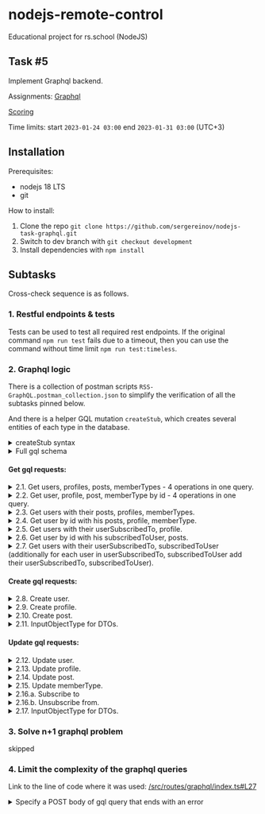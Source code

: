 # nodejs-remote-control

Educational project for rs.school (NodeJS)

## Task #5

Implement Graphql backend.

Assignments: [Graphql](https://github.com/AlreadyBored/nodejs-assignments/blob/main/assignments/graphql-service/assignment.md)

[Scoring](https://github.com/AlreadyBored/nodejs-assignments/blob/main/assignments/graphql-service/score.md)

Time limits: start `2023-01-24 03:00` end `2023-01-31 03:00` (UTC+3)

## Installation

Prerequisites:
* nodejs 18 LTS
* git

How to install:
1. Clone the repo `git clone https://github.com/sergereinov/nodejs-task-graphql.git`
2. Switch to dev branch with `git checkout development`
3. Install dependencies with `npm install`

## Subtasks

Cross-check sequence is as follows.

### 1. Restful endpoints & tests
Tests can be used to test all required rest endpoints.
If the original command `npm run test` fails due to a timeout, then you can use the command without time limit `npm run test:timeless`.

### 2. Graphql logic
There is a collection of postman scripts `RSS-GraphQL.postman_collection.json` to simplify the verification of all the subtasks pinned below.

And there is a helper GQL mutation `createStub`, which creates several entities of each type in the database.

<details>
<summary>createStub syntax</summary>
<br/>

`createStub` creates:
 - three users
 - (1,2) subscribes to (3)
 - three profiles
 - two posts per user
 
Schema:
```graphql
type Mutation {
    createStub(seed: String): [User]
}
```
Where `seed` is a parameter that allows you to vary the resulting data.

</details>

<details>
<summary>Full gql schema</summary>

```graphql
type User {
  id: ID!
  firstName: String
  lastName: String
  email: String
  subscribedToUser: [User]
  userSubscribedTo: [User]
  posts: [Post]
  profile: Profile
  memberType: MemberType  
}

type Post {
  id: ID!
  title: String
  content: String
  user: User!
}

type Profile {
  id: ID!
  avatar: String
  sex: String
  birthday: Int
  country: String
  street: String
  city: String
  memberType: MemberType
  user: User
}

type MemberType {
  id: String
  discount: Int
  monthPostsLimit: Int
}

type Query {
  users: [User]
  user(id: ID!): User
  posts: [Post]
  post(id: ID!): Post
  profiles: [Profile]
  profile(id: ID!): Profile
  memberTypes: [MemberType]
  memberType(id: String): MemberType
}

input UserInput {
  firstName: String
  lastName: String
  email: String
}

input ProfileInput {
  avatar: String
  sex: String
  birthday: Int
  country: String
  street: String
  city: String
  memberTypeId: String
  userId: ID!
}

input ProfileUpdateInput {
  avatar: String
  sex: String
  birthday: Int
  country: String
  street: String
  city: String
  memberTypeId: String
}

input PostInput {
  title: String
  content: String
  userId: String
}

input PostUpdateInput {
  title: String
  content: String
}

input MemberTypeUpdateInput {
  discount: Int
  monthPostsLimit: Int
}

type Mutation {
  createStub(seed: String): [User]
  createUser(input: UserInput): User
  createProfile(input: ProfileInput): Profile
  createPost(input: PostInput): Post
  updateUser(userId: ID!, input: UserInput): User
  updateProfile(profileId: ID!, input: ProfileUpdateInput): Profile
  updatePost(postId: ID!, input: PostUpdateInput): Post
  updateMemberType(memberTypeId: String, input: MemberTypeUpdateInput): MemberType
  subscribeTo(userId: ID!, subscribesToUserId: ID!): User
  unsubscribeFrom(userId: ID!, unsubscribesFromUserId: ID!): User
}

schema {
  query: Query
  mutation: Mutation
}
```
</details>

#### Get gql requests:

<details>
<summary>2.1. Get users, profiles, posts, memberTypes - 4 operations in one query.</summary>

GraphQL query:
```graphql
query {
    users { id }
    profiles { id }
    posts { id }
    memberTypes { id }
}
```
Should return something like
```json
{
    "data": {
        "users": [
            {
                "id": "acaf3397-a92a-412d-93e5-9f9fd9c7bf82"
            },
            {
                "id": "412b6be0-4e40-4107-8355-21ce859496a2"
            },
            {
                "id": "dce72b67-a034-47ee-b77e-cd901b5b1e21"
            }
        ],
        "profiles": [
            {
                "id": "e2ba912b-6f7a-4d8d-8276-58a7acf495ef"
            },
            {
                "id": "1e85213f-f5f7-4769-a46f-d8638a190426"
            },
            {
                "id": "18967ee5-39a9-4f8f-82f3-b234f8573775"
            }
        ],
        "posts": [
            {
                "id": "9f66c088-52c2-44ba-8579-6083c1e9284a"
            },
            {
                "id": "cea210bd-3444-4ffa-b08d-5f06ec5c463a"
            },
            {
                "id": "25a27a2c-c811-4129-9098-cd01927eeff8"
            },
            {
                "id": "6a5ff634-3f82-4057-8818-fd36b346cb27"
            },
            {
                "id": "fbf2c3c2-9dd3-467c-8228-bbaca22c0008"
            },
            {
                "id": "2afbdded-a052-469f-b8ab-642efdb565a2"
            }
        ],
        "memberTypes": [
            {
                "id": "basic"
            },
            {
                "id": "business"
            }
        ]
    }
}
```
</details>


<details><summary>2.2. Get user, profile, post, memberType by id - 4 operations in one query.</summary>

GraphQL query:
```graphql
query (
    $userId: ID!,
    $profileId: ID!,
    $postId: ID!,
    $memberTypeId: String
){
    user(id:$userId) {id}
    profile(id:$profileId) {id}
    post(id:$postId) {id}
    memberType(id:$memberTypeId) {id}
}
```
GraphQL variables:
```json
{
    "userId":"acaf3397-a92a-412d-93e5-9f9fd9c7bf82",
    "profileId":"e2ba912b-6f7a-4d8d-8276-58a7acf495ef",
    "postId": "9f66c088-52c2-44ba-8579-6083c1e9284a",
    "memberTypeId": "basic"
}
```
Returns
```json
{
    "data": {
        "user": {
            "id": "acaf3397-a92a-412d-93e5-9f9fd9c7bf82"
        },
        "profile": {
            "id": "e2ba912b-6f7a-4d8d-8276-58a7acf495ef"
        },
        "post": {
            "id": "9f66c088-52c2-44ba-8579-6083c1e9284a"
        },
        "memberType": {
            "id": "basic"
        }
    }
}
```
</details>

<details><summary>2.3. Get users with their posts, profiles, memberTypes.</summary>

GraphQL query:
```graphql
query {
    users {
        posts {id}
        profile {id}
        memberType {id}
    }
}
```
Returns something like
```json
{
    "data": {
        "users": [
            {
                "posts": [
                    {
                        "id": "9f66c088-52c2-44ba-8579-6083c1e9284a"
                    },
                    {
                        "id": "cea210bd-3444-4ffa-b08d-5f06ec5c463a"
                    }
                ],
                "profile": {
                    "id": "e2ba912b-6f7a-4d8d-8276-58a7acf495ef"
                },
                "memberType": {
                    "id": "basic"
                }
            },
            {
                "posts": [
                    {
                        "id": "25a27a2c-c811-4129-9098-cd01927eeff8"
                    },
                    {
                        "id": "6a5ff634-3f82-4057-8818-fd36b346cb27"
                    }
                ],
                "profile": {
                    "id": "1e85213f-f5f7-4769-a46f-d8638a190426"
                },
                "memberType": {
                    "id": "basic"
                }
            },
            {
                "posts": [
                    {
                        "id": "fbf2c3c2-9dd3-467c-8228-bbaca22c0008"
                    },
                    {
                        "id": "2afbdded-a052-469f-b8ab-642efdb565a2"
                    }
                ],
                "profile": {
                    "id": "18967ee5-39a9-4f8f-82f3-b234f8573775"
                },
                "memberType": {
                    "id": "business"
                }
            }
        ]
    }
}
```
</details>

<details><summary>2.4. Get user by id with his posts, profile, memberType.</summary>

GraphQL query:
```graphql
query($userId:ID!) {
    user(id:$userId) {
        posts{id}
        profile{id}
        memberType{id}
    }
}
```
GraphQL variables:
```json
{
    "userId": "acaf3397-a92a-412d-93e5-9f9fd9c7bf82"
}
```
Returns
```json
{
    "data": {
        "user": {
            "posts": [
                {
                    "id": "9f66c088-52c2-44ba-8579-6083c1e9284a"
                },
                {
                    "id": "cea210bd-3444-4ffa-b08d-5f06ec5c463a"
                }
            ],
            "profile": {
                "id": "e2ba912b-6f7a-4d8d-8276-58a7acf495ef"
            },
            "memberType": {
                "id": "basic"
            }
        }
    }
}
```
</details>

<details><summary>2.5. Get users with their userSubscribedTo, profile.</summary>

GraphQL query:
```graphql
query {
    users {
        id
        userSubscribedTo {
            id
            profile {id}
        }
    }
}
```
Returns
```json
{
    "data": {
        "users": [
            {
                "id": "acaf3397-a92a-412d-93e5-9f9fd9c7bf82",
                "userSubscribedTo": [
                    {
                        "id": "dce72b67-a034-47ee-b77e-cd901b5b1e21",
                        "profile": {
                            "id": "18967ee5-39a9-4f8f-82f3-b234f8573775"
                        }
                    }
                ]
            },
            {
                "id": "412b6be0-4e40-4107-8355-21ce859496a2",
                "userSubscribedTo": [
                    {
                        "id": "dce72b67-a034-47ee-b77e-cd901b5b1e21",
                        "profile": {
                            "id": "18967ee5-39a9-4f8f-82f3-b234f8573775"
                        }
                    }
                ]
            },
            {
                "id": "dce72b67-a034-47ee-b77e-cd901b5b1e21",
                "userSubscribedTo": []
            }
        ]
    }
}
```
</details>

<details><summary>2.6. Get user by id with his subscribedToUser, posts.</summary>

GraphQL query:
```graphql
query($userId:ID!) {
    user(id:$userId) {
        id
        subscribedToUser {
            id
            posts {id}
        }
    }
}
```
GraphQL variables:
```json
{
    "userId": "dce72b67-a034-47ee-b77e-cd901b5b1e21"
}
```
Returns
```json
{
    "data": {
        "user": {
            "id": "dce72b67-a034-47ee-b77e-cd901b5b1e21",
            "subscribedToUser": [
                {
                    "id": "acaf3397-a92a-412d-93e5-9f9fd9c7bf82",
                    "posts": [
                        {
                            "id": "9f66c088-52c2-44ba-8579-6083c1e9284a"
                        },
                        {
                            "id": "cea210bd-3444-4ffa-b08d-5f06ec5c463a"
                        }
                    ]
                },
                {
                    "id": "412b6be0-4e40-4107-8355-21ce859496a2",
                    "posts": [
                        {
                            "id": "25a27a2c-c811-4129-9098-cd01927eeff8"
                        },
                        {
                            "id": "6a5ff634-3f82-4057-8818-fd36b346cb27"
                        }
                    ]
                }
            ]
        }
    }
}
```
</details>

<details><summary>2.7. Get users with their userSubscribedTo, subscribedToUser (additionally for each user in userSubscribedTo, subscribedToUser add their userSubscribedTo, subscribedToUser).</summary>

GraphQL query:
```graphql
query {
    users {
        id
        userSubscribedTo {
            id
            userSubscribedTo {
                id
            }
            subscribedToUser {
                id
            }
        }
        subscribedToUser {
            id
            userSubscribedTo {
                id
            }
            subscribedToUser {
                id
            }
        }
    }
}
```
Returns
```json
{
    "data": {
        "users": [
            {
                "id": "51eda44f-2aa4-47d3-a1a7-1e569942ed29",
                "userSubscribedTo": [
                    {
                        "id": "128ad5a6-c262-4e62-aec8-ebba1eb60cb8",
                        "userSubscribedTo": [],
                        "subscribedToUser": [
                            {
                                "id": "51eda44f-2aa4-47d3-a1a7-1e569942ed29"
                            },
                            {
                                "id": "2b5ee614-9348-410a-ba92-439dc42ffff3"
                            }
                        ]
                    }
                ],
                "subscribedToUser": []
            },
            {
                "id": "2b5ee614-9348-410a-ba92-439dc42ffff3",
                "userSubscribedTo": [
                    {
                        "id": "128ad5a6-c262-4e62-aec8-ebba1eb60cb8",
                        "userSubscribedTo": [],
                        "subscribedToUser": [
                            {
                                "id": "51eda44f-2aa4-47d3-a1a7-1e569942ed29"
                            },
                            {
                                "id": "2b5ee614-9348-410a-ba92-439dc42ffff3"
                            }
                        ]
                    }
                ],
                "subscribedToUser": []
            },
            {
                "id": "128ad5a6-c262-4e62-aec8-ebba1eb60cb8",
                "userSubscribedTo": [],
                "subscribedToUser": [
                    {
                        "id": "51eda44f-2aa4-47d3-a1a7-1e569942ed29",
                        "userSubscribedTo": [
                            {
                                "id": "128ad5a6-c262-4e62-aec8-ebba1eb60cb8"
                            }
                        ],
                        "subscribedToUser": []
                    },
                    {
                        "id": "2b5ee614-9348-410a-ba92-439dc42ffff3",
                        "userSubscribedTo": [
                            {
                                "id": "128ad5a6-c262-4e62-aec8-ebba1eb60cb8"
                            }
                        ],
                        "subscribedToUser": []
                    }
                ]
            }
        ]
    }
}
```
</details>

#### Create gql requests:

<details><summary>2.8. Create user.</summary>

GraphQL query:
```graphql
mutation($input: UserInput) {
    createUser(input:$input) {
        id
        firstName
    }
}
```
GraphQL variables:
```json
{
    "input": {
        "firstName": "username1",
        "lastName": "last",
        "email": "a@a.no"
    }
}
```
Returns
```json
{
    "data": {
        "createUser": {
            "id": "9b883e1e-46ed-4af3-bd9c-512a10070dcb",
            "firstName": "username1"
        }
    }
}
```
</details>

<details><summary>2.9. Create profile.</summary>

GraphQL query:
```graphql
mutation($input: ProfileInput) {
    createProfile(input:$input) {
        id
        avatar
    }
}
```
GraphQL variables:
```json
{
    "input": {
        "avatar": "ava-url",
        "sex": "my gender",
        "birthday": 2,
        "country": "nowhere",
        "street": "secret",
        "city": "lost",
        "memberTypeId": "basic",
        "userId": "88471ab8-2a26-4f25-ac2d-85a946fede4c"
    }
}
```
Returns
```json
{
    "data": {
        "createProfile": {
            "id": "f29fe063-6b6b-4d65-b961-42edc2c1eb96",
            "avatar": "ava-url"
        }
    }
}
```
</details>

<details><summary>2.10. Create post.</summary>

GraphQL query:
```graphql
mutation($input:PostInput) {
    createPost(input:$input) {
        id
        title
    }
}
```
GraphQL variables:
```json
{
    "input": {
        "title": "the title",
        "content": "content with title",
        "userId": "88471ab8-2a26-4f25-ac2d-85a946fede4c"
    }
}
```
Returns
```json
{
    "data": {
        "createPost": {
            "id": "968961be-6cb4-410e-a500-89347131ff6c",
            "title": "the title"
        }
    }
}
```
</details>

<details><summary>2.11. InputObjectType for DTOs.</summary>

Didn't figure out what is it about.
The schema has input types corresponding to DTOs.
</details>

#### Update gql requests:

<details><summary>2.12. Update user.</summary>

GraphQL query:
```graphql
mutation(
    $userId: ID!,
    $input: UserInput
) {
    updateUser(
        userId: $userId,
        input: $input
    ) {
        id
        firstName
    }
}
```
GraphQL variables:
```json
{
    "userId": "9b883e1e-46ed-4af3-bd9c-512a10070dcb",
    "input": {
        "firstName": "new name",
        "lastName": "new last",
        "email": "other@a.no"
    }
}
```
Returns
```json
{
    "data": {
        "updateUser": {
            "id": "9b883e1e-46ed-4af3-bd9c-512a10070dcb",
            "firstName": "new name"
        }
    }
}
```
</details>

<details><summary>2.13. Update profile.</summary>

GraphQL query:
```graphql
mutation(
    $profileId: ID!,
    $input: ProfileUpdateInput
) {
    updateProfile(
        profileId: $profileId,
        input: $input
    ) {
        id
        avatar
    }
}
```
GraphQL variables:
```json
{
    "profileId": "f29fe063-6b6b-4d65-b961-42edc2c1eb96",
    "input": {
        "avatar": "new-ava-url",
        "sex": "new gender",
        "birthday": 3,
        "country": "reloc",
        "street": "dunno",
        "city": "big",
        "memberTypeId": "basic"
    }
}
```
Returns
```json
{
    "data": {
        "updateProfile": {
            "id": "f29fe063-6b6b-4d65-b961-42edc2c1eb96",
            "avatar": "new-ava-url"
        }
    }
}
```
</details>

<details><summary>2.14. Update post.</summary>

GraphQL query:
```graphql
mutation(
    $postId: ID!,
    $input: PostUpdateInput
) {
    updatePost(
        postId: $postId,
        input: $input
    ) {
        id
        title
    }
}
```
GraphQL variables:
```json
{
    "postId": "968961be-6cb4-410e-a500-89347131ff6c",
    "input": {
        "title": "new title",
        "content": "more content"
    }
}
```
Returns
```json
{
    "data": {
        "updatePost": {
            "id": "968961be-6cb4-410e-a500-89347131ff6c",
            "title": "new title"
        }
    }
}
```
</details>

<details><summary>2.15. Update memberType.</summary>

GraphQL query:
```graphql
mutation(
    $memberTypeId: String,
    $input: MemberTypeUpdateInput
) {
    updateMemberType(
        memberTypeId: $memberTypeId,
        input: $input
    ) {
        id
        discount
    }
}
```
GraphQL variables:
```json
{
    "memberTypeId": "basic",
    "input": {
        "discount": 75,
        "monthPostsLimit": 999
    }
}
```
Returns
```json
{
    "data": {
        "updateMemberType": {
            "id": "basic",
            "discount": 75
        }
    }
}
```
</details>

<details><summary>2.16.a. Subscribe to</summary>

GraphQL query:
```graphql
mutation(
    $userId: ID!
    $subscribesToUserId: ID!
) {
    subscribeTo(
        userId: $userId,
        subscribesToUserId: $subscribesToUserId
    ) {
        id
        subscribedToUser {
            id
        }
        userSubscribedTo {
            id
        }
    }
}
```
GraphQL variables:
```json
{
    "userId": "9b883e1e-46ed-4af3-bd9c-512a10070dcb",
    "subscribesToUserId": "7ba67d95-f3aa-4a02-a550-dd7d28d21313"
}
```
Returns
```json
{
    "data": {
        "subscribeTo": {
            "id": "9b883e1e-46ed-4af3-bd9c-512a10070dcb",
            "subscribedToUser": [],
            "userSubscribedTo": [
                {
                    "id": "7ba67d95-f3aa-4a02-a550-dd7d28d21313"
                }
            ]
        }
    }
}
```
</details>

<details><summary>2.16.b. Unsubscribe from.</summary>

GraphQL query:
```graphql
mutation(
    $userId: ID!
    $unsubscribesFromUserId: ID!
) {
    unsubscribeFrom(
        userId: $userId,
        unsubscribesFromUserId: $unsubscribesFromUserId
    ) {
        id
        subscribedToUser {
            id
        }
        userSubscribedTo {
            id
        }
    }
}
```
GraphQL variables:
```json
{
    "userId": "9b883e1e-46ed-4af3-bd9c-512a10070dcb",
    "unsubscribesFromUserId": "7ba67d95-f3aa-4a02-a550-dd7d28d21313"
}
```
Returns
```json
{
    "data": {
        "unsubscribeFrom": {
            "id": "9b883e1e-46ed-4af3-bd9c-512a10070dcb",
            "subscribedToUser": [],
            "userSubscribedTo": []
        }
    }
}
```
</details>

<details><summary>2.17. InputObjectType for DTOs.</summary>

Didn't figure out what is it about.
The schema has input types corresponding to DTOs.

</details>

### 3. Solve n+1 graphql problem
skipped

### 4. Limit the complexity of the graphql queries

Link to the line of code where it was used: [/src/routes/graphql/index.ts#L27](https://github.com/sergereinov/nodejs-task-graphql/blob/573cd9ba286bdca7321b4720f7b8f1c5fa916473/src/routes/graphql/index.ts#L27)

<details><summary>Specify a POST body of gql query that ends with an error</summary>

GraphQL query:
```graphql
query {
    users {
        profile {
            user {
                profile {
                    user {
                        id
                    }
                }
            }
        }
    }
}
```
Returns
```json
[
    {
        "message": "'' exceeds maximum operation depth of 4",
        "locations": [
            {
                "line": 7,
                "column": 25
            }
        ]
    }
]
```
</details>

